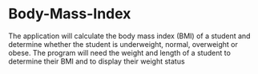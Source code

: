 # Body-Mass-Index
The application will calculate the body mass index (BMI) of a student and  determine whether the student is underweight, normal, overweight or obese. The program will need the weight and length of a student to determine their BMI and to display their weight status
